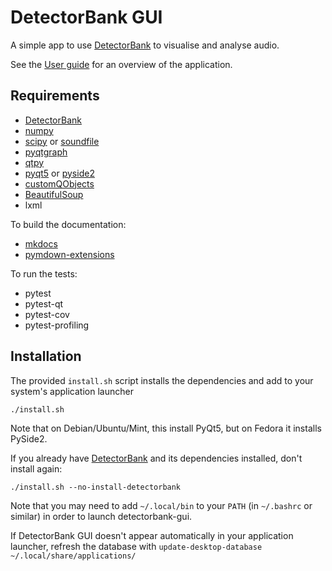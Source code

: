 # DetectorBank GUI

A simple app to use [DetectorBank](https://github.com/keziah55/DetectorBank) 
to visualise and analyse audio.

See the [User guide](https://keziah55.github.io/detectorbank-gui/user_guide/)
for an overview of the application.

## Requirements

- [DetectorBank](https://github.com/keziah55/DetectorBank)
- [numpy](https://numpy.org/)
- [scipy](https://docs.scipy.org/doc/scipy/index.html) or [soundfile](https://pypi.org/project/soundfile/)
- [pyqtgraph](https://pyqtgraph.readthedocs.io/en/latest/index.html)
- [qtpy](https://pypi.org/project/QtPy/)
- [pyqt5](https://www.riverbankcomputing.com/software/pyqt/) or [pyside2](https://wiki.qt.io/Qt_for_Python)
- [customQObjects](https://github.com/keziah55/CustomPyQtObjects)
- [BeautifulSoup](https://pypi.org/project/beautifulsoup4/)
- lxml

To build the documentation:

- [mkdocs](https://www.mkdocs.org/)
- [pymdown-extensions](https://facelessuser.github.io/pymdown-extensions/)

To run the tests:

- pytest
- pytest-qt
- pytest-cov 
- pytest-profiling 

## Installation

The provided `install.sh` script installs the dependencies 
and add to your system's application launcher
```
./install.sh
```
Note that on Debian/Ubuntu/Mint, this install PyQt5, but on Fedora it installs PySide2.

If you already have [DetectorBank](https://github.com/keziah55/DetectorBank) and its dependencies installed,
don't install again:
```
./install.sh --no-install-detectorbank
```

Note that you may need to add `~/.local/bin` to your `PATH` (in `~/.bashrc` or similar) in order to launch detectorbank-gui.

If DetectorBank GUI doesn't appear automatically in your application launcher, 
refresh the database with `update-desktop-database ~/.local/share/applications/`
